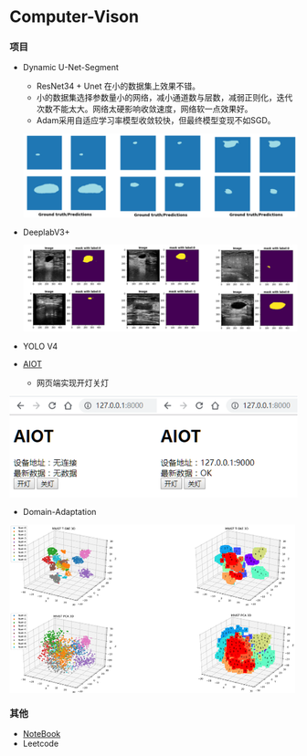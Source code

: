 # Computer-Vison

### 项目

* Dynamic U-Net-Segment 

  * ResNet34 + Unet 在小的数据集上效果不错。
  * 小的数据集选择参数量小的网络，减小通道数与层数，减弱正则化，迭代次数不能太大。网络太硬影响收敛速度，网络软一点效果好。
  * Adam采用自适应学习率模型收敛较快，但最终模型变现不如SGD。
  
  ![1569054114772](image/1569054114772.png)
  
* DeeplabV3+

  ![1569054180948](image/1569054180948.png)

* YOLO V4

* [AIOT](https://github.com/KeyForce/Computer-Vison/tree/master/AIOT/DEMO1)

  * 网页端实现开灯关灯

![无标题](image/AIOT.png)

* Domain-Adaptation

<img align='center' src="image/image-20200524152211570-1597029532519.png" width="500">

### 其他

* [NoteBook](https://github.com/KeyForce/NoteBook)
* Leetcode

